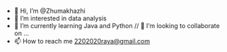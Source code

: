 - 👋 Hi, I’m @Zhumakhazhi
- 👀 I’m interested in data analysis 
- 🌱 I’m currently learning Java and Python
// 💞️ I’m looking to collaborate on ...
- 📫 How to reach me 2202020raya@gmail.com

<!---
Zhumakhazhi/Zhumakhazhi is a ✨ special ✨ repository because its `README.md` (this file) appears on your GitHub profile.
You can click the Preview link to take a look at your changes.
--->
